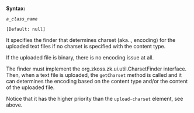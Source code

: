 **Syntax:**

<upload-charset-finder-class>*`a_class_name`*</upload-charset-finder-class>

`[Default: null]`

It specifies the finder that determines charset (aka.., encoding) for
the uploaded text files if no charset is specified with the content
type.

If the uploaded file is binary, there is no encoding issue at all.

The finder must implement the
<javadoc type="interface">org.zkoss.zk.ui.util.CharsetFinder</javadoc>
interface. Then, when a text file is uploaded, the `getCharset` method
is called and it can determines the encoding based on the content type
and/or the content of the uploaded file.

Notice that it has the higher priority than the `upload-charset`
element, see above.


